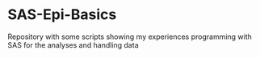 # SAS-Epi-Basics
Repository with some scripts showing my experiences programming with SAS for the analyses and handling data
